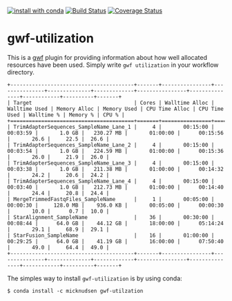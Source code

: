 [![install with conda](https://img.shields.io/badge/install%20with-conda-brightgreen.svg?style=flat)](https://conda.anaconda.org/micknudsen) [![Build Status](https://travis-ci.org/micknudsen/gwf-utilization.svg?branch=master)](https://travis-ci.org/micknudsen/gwf-utilization) [![Coverage Status](https://coveralls.io/repos/github/micknudsen/gwf-utilization/badge.svg?branch=master)](https://coveralls.io/github/micknudsen/gwf-utilization?branch=master)

# gwf-utilization

This is a [gwf](http://gwf.readthedocs.io/en/latest/) plugin for providing information about how well allocated resources have been used. Simply write `gwf utilization` in your workflow directory.


```
+----------------------------------------+-------+----------------+---------------+--------------+-------------+----------------+---------------+------------+----------+-------+
| Target                                 | Cores | Walltime Alloc | Walltime Used | Memory Alloc | Memory Used | CPU Time Alloc | CPU Time Used | Walltime % | Memory % | CPU % |
+========================================+=======+================+===============+==============+=============+================+===============+============+==========+=======+
| TrimAdapterSequences_SampleName_Lane_1 |     4 |       00:15:00 |      00:03:59 |       1.0 GB |   230.27 MB |       01:00:00 |      00:15:56 |       26.6 |     22.5 |  26.6 |
| TrimAdapterSequences_SampleName_Lane_2 |     4 |       00:15:00 |      00:03:54 |       1.0 GB |   224.59 MB |       01:00:00 |      00:15:36 |       26.0 |     21.9 |  26.0 |
| TrimAdapterSequences_SampleName_Lane_3 |     4 |       00:15:00 |      00:03:38 |       1.0 GB |   211.38 MB |       01:00:00 |      00:14:32 |       24.2 |     20.6 |  24.2 |
| TrimAdapterSequences_SampleName_Lane_4 |     4 |       00:15:00 |      00:03:40 |       1.0 GB |   212.73 MB |       01:00:00 |      00:14:40 |       24.4 |     20.8 |  24.4 |
| MergeTrimmedFastqFiles_SampleName      |     1 |       00:05:00 |      00:00:30 |     128.0 MB |    936.0 KB |       00:05:00 |      00:00:30 |       10.0 |      0.7 |  10.0 |
| StarAlignment_SampleName               |    36 |       00:30:00 |      00:08:44 |      64.0 GB |    44.12 GB |       18:00:00 |      05:14:24 |       29.1 |     68.9 |  29.1 |
| StarFusion_SampleName                  |    16 |       01:00:00 |      00:29:25 |      64.0 GB |    41.19 GB |       16:00:00 |      07:50:40 |       49.0 |     64.4 |  49.0 |
+----------------------------------------+-------+----------------+---------------+--------------+-------------+----------------+---------------+------------+----------+-------+
```

The simples way to install `gwf-utilization` is by using conda:

```
$ conda install -c micknudsen gwf-utilzation
```
